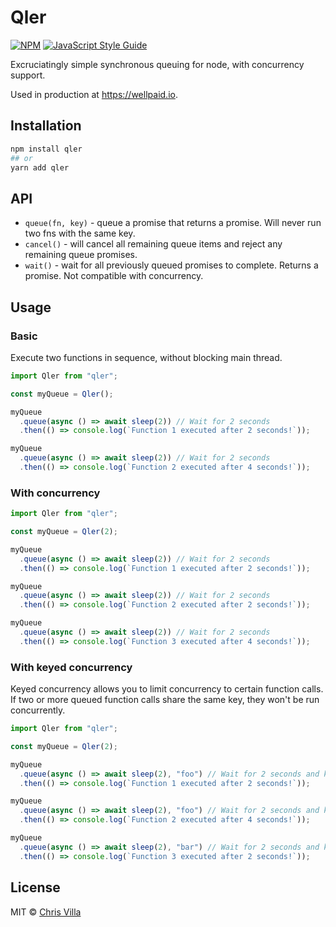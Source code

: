 # Qler

[![NPM](https://img.shields.io/npm/v/qler.svg)](https://www.npmjs.com/package/qler) [![JavaScript Style Guide](https://img.shields.io/badge/code_style-prettier-brightgreen.svg)](https://prettier.io)

Excruciatingly simple synchronous queuing for node, with concurrency support.

Used in production at https://wellpaid.io.

## Installation

```sh
npm install qler
## or
yarn add qler
```

## API

- `queue(fn, key)` - queue a promise that returns a promise. Will never run two fns with the same key.
- `cancel()` - will cancel all remaining queue items and reject any remaining queue promises.
- `wait()` - wait for all previously queued promises to complete. Returns a promise. Not compatible with concurrency.

## Usage

### Basic

Execute two functions in sequence, without blocking main thread.

```js
import Qler from "qler";

const myQueue = Qler();

myQueue
  .queue(async () => await sleep(2)) // Wait for 2 seconds
  .then(() => console.log(`Function 1 executed after 2 seconds!`));

myQueue
  .queue(async () => await sleep(2)) // Wait for 2 seconds
  .then(() => console.log(`Function 2 executed after 4 seconds!`));
```

### With concurrency

```js
import Qler from "qler";

const myQueue = Qler(2);

myQueue
  .queue(async () => await sleep(2)) // Wait for 2 seconds
  .then(() => console.log(`Function 1 executed after 2 seconds!`));

myQueue
  .queue(async () => await sleep(2)) // Wait for 2 seconds
  .then(() => console.log(`Function 2 executed after 2 seconds!`));

myQueue
  .queue(async () => await sleep(2)) // Wait for 2 seconds
  .then(() => console.log(`Function 3 executed after 4 seconds!`));
```

### With keyed concurrency

Keyed concurrency allows you to limit concurrency to certain function calls. If two or more queued function calls share the same key, they won't be run concurrently.

```js
import Qler from "qler";

const myQueue = Qler(2);

myQueue
  .queue(async () => await sleep(2), "foo") // Wait for 2 seconds and key on 'foo'
  .then(() => console.log(`Function 1 executed after 2 seconds!`));

myQueue
  .queue(async () => await sleep(2), "foo") // Wait for 2 seconds and key on 'foo'
  .then(() => console.log(`Function 2 executed after 4 seconds!`));

myQueue
  .queue(async () => await sleep(2), "bar") // Wait for 2 seconds and key on 'bar'
  .then(() => console.log(`Function 3 executed after 2 seconds!`));
```

## License

MIT © [Chris Villa](http://www.chrisvilla.co.uk)
